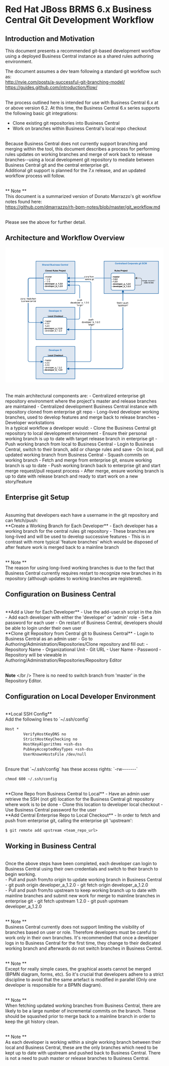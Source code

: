 # Red Hat JBoss BRMS 6.x Business Central Git Development Workflow


## Introduction and Motivation

This document presents a recommended git-based development workflow using a deployed Business Central instance as a shared rules authoring environment. 


The document assumes a dev team following a standard git workflow such as:
<br />http://nvie.com/posts/a-successful-git-branching-model/
<br />https://guides.github.com/introduction/flow/

<br />
The process outlined here is intended for use with Business Central 6.x at or above version 6.2. At this time, the Business Central 6.x series supports the following basic git integrations:

- Clone existing git repositories into Business Central
- Work on branches within Business Central's local repo checkout

<br />
Because Business Central does not currently support branching and merging within the tool, this document describes a process for performing rules updates on working branches and merge of work back to release branches--using a local development git repository to mediate between Business Central git and the central enterprise git.

<br />
Additional git support is planned for the 7.x release, and an updated workflow process will follow.

<br />** Note **<br />
This document is a summarized version of Donato Marrazzo's git workflow notes found here:<br />
https://github.com/dmarrazzo/rh-bpm-notes/blob/master/git_workflow.md

<br />
Please see the above for further detail.




## Architecture and Workflow Overview

![workflow diagram](././imgs/bc_git_workflow.png)


<br />
The main architectural components are:
- Centralized enterprise git repository environment where the project's master and release branches are maintained
- Centralized development Business Central instance with repository cloned from enterprise git repo
- Long-lived developer working branches, used to develop features and merge back to release branches
- Developer workstations

<br />
In a typical workflow a developer would:
- Clone the Business Central git repository to local development environment
- Ensure their personal working branch is up to date with target release branch in enterprise git
- Push working branch from local to Business Central
- Login to Business Central, switch to their branch, add or change rules and save
- On local, pull updated working branch from Business Central
- Squash commits on working branch
- Fetch and merge from enterprise git, ensure working branch is up to date
- Push working branch back to enterprise git and start merge request/pull request process
- After merge, ensure working branch is up to date with release branch and ready to start work on a new story/feature


## Enterprise git Setup

<br />
Assuming that developers each have a username in the git repository and can fetch/push:

<br />
**Create a Working Branch for Each Developer**
- Each developer has a working branch for the central rules git repository
- These branches are long-lived and will be used to develop successive features
    - This is in contrast with more typical 'feature branches' which would be disposed of after feature work is merged back to a mainline branch
    
<br />** Note **<br />
The reason for using long-lived working branches is due to the fact that Business Central currently requires restart to recognize new branches in its repository (although updates to working branches are registered).



## Configuration on Business Central

<br />
**Add a User for Each Developer**
- Use the add-user.sh script in the <JBOSS HOME>/bin
- Add each developer with either the 'developer' or 'admin' role
- Set a password for each user
- On restart of Business Central, developers should be able to login under their own user

<br />
**Clone git Repository from Central git to Business Central**
- Login to Business Central as an admin user
- Go to Authoring/Administration/Repositories/Clone repository and fill out:
	- Repository Name
	- Organizational Unit
	- Git URL
	- User Name
	- Password
- Repository will be viewable in Authoring/Administration/Repositories/Repository Editor

<br /> **Note** </br />
There is no need to switch branch from 'master' in the Repository Editor.



## Configuration on Local Developer Environment 

<br />
**Local SSH Config**
<br />
Add the following lines to `~/.ssh/config`

    Host *
            VerifyHostKeyDNS no
            StrictHostKeyChecking no
            HostKeyAlgorithms +ssh-dss
            PubkeyAcceptedKeyTypes +ssh-dss
            UserKnownHostsFile /dev/null


<br />
Ensure that `~/.ssh/config` has these access rights: `-rw-------`

    chmod 600 ~/.ssh/config
    
    
<br />
**Clone Repo from Business Central to Local**
- Have an admin user retrieve the SSH (not git) location for the Business Central git repository where work is to be done
- Clone this location to developer local checkout
- Use Business Central password for the user


<br />
**Add Central Enterprise Repo to Local Checkout**
- In order to fetch and push from enterprise git, calling the enterprise git 'upstream':

    $ git remote add upstream <team_repo_url>




## Working in Business Central
<br />
Once the above steps have been completed, each developer can login to Business Central using their own credentials and switch to their branch to begin working.

<br />
- Pull and push from/to origin to update working branch in Business Central 
	- git push origin developer_a_1.2.0
	- git fetch origin developer_a_1.2.0
	
<br />
- Pull and push from/to upstream to keep working branch up to date with mainline branches and submit new work for merge to mainline branches in enterprise git
	- git fetch upstream 1.2.0
	- git push upstream developer_a_1.2.0

<br />** Note **<br />
Business Central currently does not support limiting the visibility of branches based on user or role. Therefore developers must be careful to work only in their own branches. It's recommended that once a developer logs in to Business Central for the first time, they change to their dedicated working branch and afterwards do not switch branches in Business Central.

<br />** Note ** <br />
Except for really simple cases, the graphical assets cannot be merged (BPMN diagram, forms, etc). So it's crucial that developers adhere to a strict discipline to avoid that the same artefact is modified in parallel (Only one developer is responsible for a BPMN diagram). 

<br />** Note **<br />
When fetching updated working branches from Business Central, there are likely to be a large number of incremental commits on the branch. These should be squashed prior to merge back to a mainline branch in order to keep the git history clean.

<br />** Note **<br />
As each developer is working within a single working branch between their local and Business Central, these are the only branches which need to be kept up to date with upstream and pushed back to Business Central. There is not a need to push master or release branches to Business Central.



